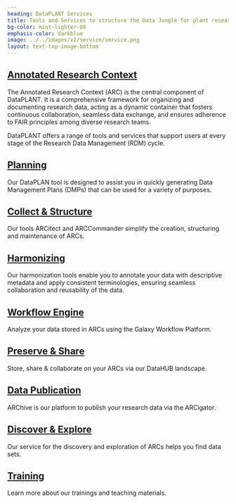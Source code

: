 ```yaml
---
heading: DataPLANT Services
title: Tools and Services to structure the Data Jungle for plant researchers
bg-color: mint-lighter-80
emphasis-color: darkblue
image: ../../images/v2/service/service.png
layout: text-top-image-bottom
--- 
```


## [Annotated Research Context](#arc)

The Annotated Research Context (ARC) is the central component of DataPLANT. 
It is a comprehensive framework for organizing and documenting research data, acting as a dynamic container that fosters continuous collaboration, seamless data exchange, and ensures adherence to FAIR principles among diverse research teams.

DataPLANT offers a range of tools and services that support users at every stage of the Research Data Management (RDM) cycle.

## [Planning](#planning)
Our DataPLAN tool is designed to assist you in quickly generating Data Management Plans (DMPs) that can be used for a variety of purposes.

## [Collect & Structure](#collect-structure)
Our tools ARCitect and ARCCommander simplify the creation, structuring and maintenance of ARCs.

## [Harmonizing](#harmonizing)
Our harmonization tools enable you to annotate your data with descriptive metadata and apply consistent terminologies, ensuring seamless collaboration and reusability of the data.

## [Workflow Engine](#workflow-engine)
Analyze your data stored in ARCs using the Galaxy Workflow Platform.

## [Preserve & Share](#preserve-share)
Store, share & collaborate on your ARCs via our DataHUB landscape.

## [Data Publication](#data-publication)
ARChive is our platform to publish your research data via the ARCigator.

## [Discover & Explore](#discover-explore)
Our service for the discovery and exploration of ARCs helps you find data sets.

## [Training](#training)
Learn more about our trainings and teaching materials.
